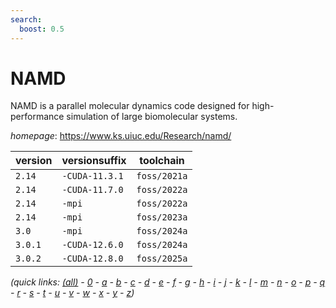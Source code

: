 ```yaml
---
search:
  boost: 0.5
---
```

# NAMD

NAMD is a parallel molecular dynamics code designed for high-performance simulation of  large biomolecular systems.

*homepage*: <https://www.ks.uiuc.edu/Research/namd/>

version | versionsuffix | toolchain
--------|---------------|----------
``2.14`` | ``-CUDA-11.3.1`` | ``foss/2021a``
``2.14`` | ``-CUDA-11.7.0`` | ``foss/2022a``
``2.14`` | ``-mpi`` | ``foss/2022a``
``2.14`` | ``-mpi`` | ``foss/2023a``
``3.0`` | ``-mpi`` | ``foss/2024a``
``3.0.1`` | ``-CUDA-12.6.0`` | ``foss/2024a``
``3.0.2`` | ``-CUDA-12.8.0`` | ``foss/2025a``


*(quick links: [(all)](../index.md) - [0](../0/index.md) - [a](../a/index.md) - [b](../b/index.md) - [c](../c/index.md) - [d](../d/index.md) - [e](../e/index.md) - [f](../f/index.md) - [g](../g/index.md) - [h](../h/index.md) - [i](../i/index.md) - [j](../j/index.md) - [k](../k/index.md) - [l](../l/index.md) - [m](../m/index.md) - [n](../n/index.md) - [o](../o/index.md) - [p](../p/index.md) - [q](../q/index.md) - [r](../r/index.md) - [s](../s/index.md) - [t](../t/index.md) - [u](../u/index.md) - [v](../v/index.md) - [w](../w/index.md) - [x](../x/index.md) - [y](../y/index.md) - [z](../z/index.md))*

